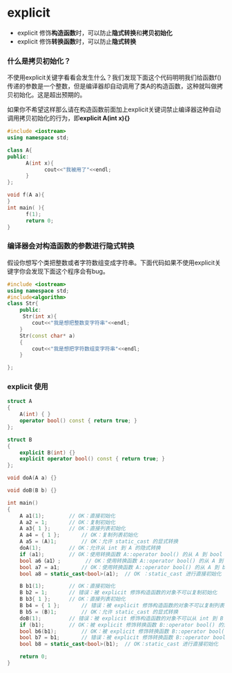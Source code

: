 # explicit

* explicit 修饰**构造函数**时，可以防止**隐式转换**和**拷贝初始化**
* explicit 修饰**转换函数**时，可以防止**隐式转换**

### **什么是拷贝初始化？**

不使用explicit关键字看看会发生什么？我们发现下面这个代码明明我们给函数f\(\)传递的参数是一个整数，但是编译器却自动调用了类A的构造函数，这种就叫做拷贝初始化。这是超出预期的。

如果你不希望这样那么请在构造函数前面加上explicit关键词禁止编译器这种自动调用拷贝初始化的行为，即**explicit A\(int x\){}**

```cpp
#include <iostream>
using namespace std;

class A{
public:
	  A(int x){
		    cout<<"我被用了"<<endl;
	  }
};

void f(A a){
}
int main( ){
	  f(1);
	  return 0;
}

```

### **编译器会对构造函数的参数进行隐式转换**

假设你想写个类把整数或者字符数组变成字符串。下面代码如果不使用explicit关键字你会发现下面这个程序会有bug。

```cpp
#include <iostream>
using namespace std;
#include<algorithm>
class Str{
	public:
	 Str(int x){
		cout<<"我是想把整数变字符串"<<endl;
	}
	Str(const char* a)
	{
		cout<<"我是想把字符数组变字符串"<<endl;
	}

};
```

### **explicit 使用**

```cpp
struct A
{
	A(int) { }
	operator bool() const { return true; }
};

struct B
{
	explicit B(int) {}
	explicit operator bool() const { return true; }
};

void doA(A a) {}

void doB(B b) {}

int main()
{
	A a1(1);		// OK：直接初始化
	A a2 = 1;		// OK：复制初始化
	A a3{ 1 };		// OK：直接列表初始化
	A a4 = { 1 };		// OK：复制列表初始化
	A a5 = (A)1;		// OK：允许 static_cast 的显式转换 
	doA(1);			// OK：允许从 int 到 A 的隐式转换
	if (a1);		// OK：使用转换函数 A::operator bool() 的从 A 到 bool 的隐式转换
	bool a6（a1）;		// OK：使用转换函数 A::operator bool() 的从 A 到 bool 的隐式转换
	bool a7 = a1;		// OK：使用转换函数 A::operator bool() 的从 A 到 bool 的隐式转换
	bool a8 = static_cast<bool>(a1);  // OK ：static_cast 进行直接初始化

	B b1(1);		// OK：直接初始化
	B b2 = 1;		// 错误：被 explicit 修饰构造函数的对象不可以复制初始化
	B b3{ 1 };		// OK：直接列表初始化
	B b4 = { 1 };		// 错误：被 explicit 修饰构造函数的对象不可以复制列表初始化
	B b5 = (B)1;		// OK：允许 static_cast 的显式转换
	doB(1);			// 错误：被 explicit 修饰构造函数的对象不可以从 int 到 B 的隐式转换
	if (b1);		// OK：被 explicit 修饰转换函数 B::operator bool() 的对象可以从 B 到 bool 的按语境转换
	bool b6(b1);		// OK：被 explicit 修饰转换函数 B::operator bool() 的对象可以从 B 到 bool 的按语境转换
	bool b7 = b1;		// 错误：被 explicit 修饰转换函数 B::operator bool() 的对象不可以隐式转换
	bool b8 = static_cast<bool>(b1);  // OK：static_cast 进行直接初始化

	return 0;
}
```

